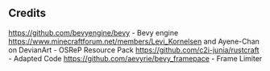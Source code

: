 ## Credits
https://github.com/bevyengine/bevy - Bevy engine
https://www.minecraftforum.net/members/Levi_Kornelsen and Ayene-Chan on DevianArt - OSReP Resource Pack
https://github.com/c2i-junia/rustcraft - Adapted Code
https://github.com/aevyrie/bevy_framepace - Frame Limiter
